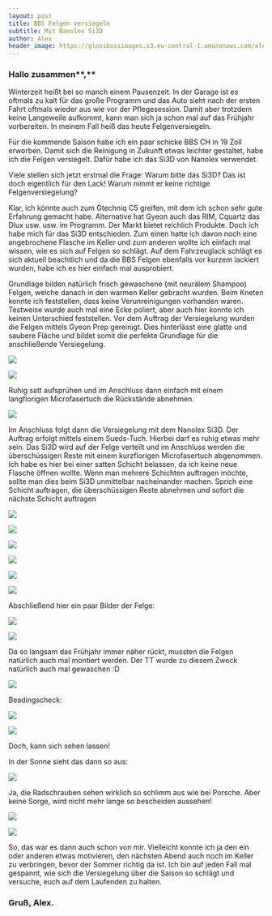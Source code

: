 ```yaml
---
layout: post
title: BBS Felgen versiegeln
subtitle: Mit Nanolex Si3D
author: Alex
header_image: https://glossbossimages.s3.eu-central-1.amazonaws.com/alex/bbs-felgen-versiegeln/IMG_0391.JPG
---
```

### Hallo zusammen**,**

Winterzeit heißt bei so manch einem Pausenzeit. In der Garage ist es oftmals zu kalt für das große Programm und das Auto sieht nach der ersten Fahrt oftmals wieder aus wie vor der Pflegesession.
Damit aber trotzdem keine Langeweile aufkommt, kann man sich ja schon mal auf das Frühjahr vorbereiten. In meinem Fall heiß das heute Felgenversiegeln.

Für die kommende Saison habe ich ein paar schicke BBS CH in 19 Zoll erworben. Damit sich die Reinigung in Zukunft etwas leichter gestaltet, habe ich die Felgen versiegelt. Dafür habe ich das Si3D von Nanolex verwendet.

Viele stellen sich jetzt erstmal die Frage: Warum bitte das Si3D? Das ist doch eigentlich für den Lack! Warum nimmt er keine richtige Felgenversiegelung?

Klar, ich könnte auch zum Gtechniq C5 greifen, mit dem ich schon sehr gute Erfahrung gemacht habe. Alternative hat Gyeon auch das RIM, Cquartz das Dlux usw. usw. im Programm. Der Markt bietet reichlich Produkte. Doch ich habe mich für das Si3D entschieden. Zum einen hatte ich davon noch eine angebrochene Flasche im Keller und zum anderen wollte ich einfach mal wissen, wie es sich auf Felgen so schlägt. Auf dem Fahrzeuglack schlägt es sich aktuell beachtlich und da die BBS Felgen ebenfalls vor kurzem lackiert wurden, habe ich es hier einfach mal ausprobiert.

Grundlage bilden natürlich frisch gewaschene (mit neuralem Shampoo) Felgen, welche danach in den warmen Keller gebracht wurden. Beim Kneten konnte ich feststellen, dass keine Verunreinigungen vorhanden waren. Testweise wurde auch mal eine Ecke poliert, aber auch hier konnte ich keinen Unterschied feststellen.
Vor dem Auftrag der Versiegelung wurden die Felgen mittels Gyeon Prep gereinigt. Dies hinterlässt eine glatte und saubere Fläche und bildet somit die perfekte Grundlage für die anschließende Versiegelung.

![](https://glossbossimages.s3.eu-central-1.amazonaws.com/alex/bbs-felgen-versiegeln/IMG_0378.JPG)

![](https://glossbossimages.s3.eu-central-1.amazonaws.com/alex/bbs-felgen-versiegeln/IMG_0383.JPG)

Ruhig satt aufsprühen und im Anschluss dann einfach mit einem langflorigen Microfasertuch die Rückstände abnehmen.

![](https://glossbossimages.s3.eu-central-1.amazonaws.com/alex/bbs-felgen-versiegeln/IMG_0384.JPG)

Im Anschluss folgt dann die Versiegelung mit dem Nanolex Si3D. Der Auftrag erfolgt mittels einem Sueds-Tuch. Hierbei darf es ruhig etwas mehr sein. Das Si3D wird auf der Felge verteilt und im Anschluss werden die überschüssigen Reste mit einem kurzflorigen Microfasertuch abgenommen. Ich habe es hier bei einer satten Schicht belassen, da ich keine neue Flasche öffnen wollte.
Wenn man mehrere Schichten auftragen möchte, sollte man dies beim Si3D unmittelbar nacheinander machen. Sprich eine Schicht auftragen, die überschüssigen Reste abnehmen und sofort die nächste Schicht auftragen

![](https://glossbossimages.s3.eu-central-1.amazonaws.com/alex/bbs-felgen-versiegeln/IMG_0386.JPG)

![](https://glossbossimages.s3.eu-central-1.amazonaws.com/alex/bbs-felgen-versiegeln/IMG_0388.JPG)

![](https://glossbossimages.s3.eu-central-1.amazonaws.com/alex/bbs-felgen-versiegeln/IMG_0390.JPG)

![](https://glossbossimages.s3.eu-central-1.amazonaws.com/alex/bbs-felgen-versiegeln/IMG_0391.JPG)

![](https://glossbossimages.s3.eu-central-1.amazonaws.com/alex/bbs-felgen-versiegeln/IMG_0392.JPG)

![](https://glossbossimages.s3.eu-central-1.amazonaws.com/alex/bbs-felgen-versiegeln/IMG_0400.JPG)

Abschließend hier ein paar Bilder der Felge:

![](https://glossbossimages.s3.eu-central-1.amazonaws.com/alex/bbs-felgen-versiegeln/IMG_0402.JPG)

![](https://glossbossimages.s3.eu-central-1.amazonaws.com/alex/bbs-felgen-versiegeln/IMG_0404.JPG)

Da so langsam das Frühjahr immer näher rückt, mussten die Felgen natürlich auch mal montiert werden. Der TT wurde zu diesem Zweck natürlich auch mal gewaschen :D

![](https://glossbossimages.s3.eu-central-1.amazonaws.com/alex/bbs-felgen-versiegeln/FelgenversiegelungSi3D_13.jpg)

Beadingscheck:

![](https://glossbossimages.s3.eu-central-1.amazonaws.com/alex/bbs-felgen-versiegeln/FelgenversiegelungSi3D_14.jpg)

![](https://glossbossimages.s3.eu-central-1.amazonaws.com/alex/bbs-felgen-versiegeln/FelgenversiegelungSi3D_15.jpg)

Doch, kann sich sehen lassen!

In der Sonne sieht das dann so aus:

![](https://glossbossimages.s3.eu-central-1.amazonaws.com/alex/bbs-felgen-versiegeln/FelgenversiegelungSi3D_16.JPG)

Ja, die Radschrauben sehen wirklich so schlimm aus wie bei Porsche. Aber keine Sorge, wird nicht mehr lange so bescheiden aussehen!

![](https://glossbossimages.s3.eu-central-1.amazonaws.com/alex/bbs-felgen-versiegeln/FelgenversiegelungSi3D_17.JPG)

![](https://glossbossimages.s3.eu-central-1.amazonaws.com/alex/bbs-felgen-versiegeln/FelgenversiegelungSi3D_18.JPG)

So, das war es dann auch schon von mir. Vielleicht konnte ich ja den ein oder anderen etwas motivieren, den nächsten Abend auch noch im Keller zu verbringen, bevor der Sommer richtig da ist. Ich bin auf jeden Fall mal gespannt, wie sich die Versiegelung über die Saison so schlägt und versuche, euch auf dem Laufenden zu halten.

### Gruß, Alex.